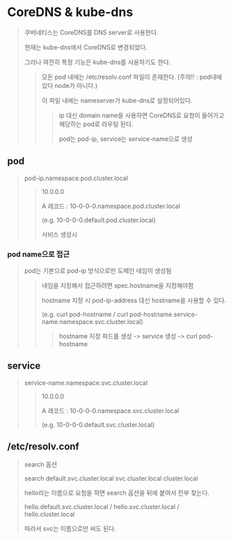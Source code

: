 # CoreDNS & kube-dns

> 쿠버네티스는 CoreDNS를 DNS server로 사용한다.
>
> 현재는 kube-dns에서 CoreDNS로 변경되었다.
>
> 그러나 여전히 특정 기능은 kube-dns를 사용하기도 한다.
>
> > 모든 pod 내에는 /etc/resolv.conf 파일이 존재한다. (주의!! : pod내에 있다 node가 아니다.)
> >
> > 이 파일 내에는 nameserver가 kube-dns로 설정되어있다.
> >
> > > ip 대신 domain name을 사용하면 CoreDNS로 요청이 들어가고 해당하는 pod로 라우팅 된다.
> > >
> > > pod는 pod-ip, service는 service-name으로 생성

## pod

> pod-ip.namespace.pod.cluster.local
>
> > 10.0.0.0
> >
> > A 레코드 : 10-0-0-0.namespace.pod.cluster.local
> >
> > (e.g. 10-0-0-0.default.pod.cluster.local)
> >
> > 서비스 생성시

### pod name으로 접근

> pod는 기본으로 pod-ip 방식으로만 도메인 네임이 생성됨
>
> > 네임을 지정해서 접근하려면 spec.hostname을 지정해야함
> >
> > hostname 지정 시 pod-ip-address 대신 hostname을 사용할 수 있다.
> >
> > (e.g. curl pod-hostname / curl pod-hostname.service-name.namespace.svc.cluster.local)
> >
> > > hostname 지정 파드를 생성 -> service 생성 -> curl pod-hostname

## service

> service-name.namespace.svc.cluster.local
>
> > 10.0.0.0
> >
> > A 레코드 : 10-0-0-0.namespace.svc.cluster.local
> >
> > (e.g. 10-0-0-0.default.svc.cluster.local)

## /etc/resolv.conf

> search 옵션
>
> search default.svc.cluster.local svc.cluster.local cluster.local
>
> hello라는 이름으로 요청을 하면 search 옵션을 뒤에 붙여서 전부 찾는다.
>
> hello.default.svc.cluster.local / hello.svc.cluster.local / hello.cluster.local
>
> 따라서 svc는 이름으로만 써도 된다.
